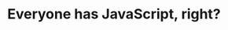 ---
layout: bookmark
title: Everyone has JavaScript, right?
tags:
  - Bookmarks
  - JavaScript
created: '2023-12-29T20:30:13.428Z'
link: https://www.kryogenix.org/code/browser/everyonehasjs.html
id: 705053367
---
